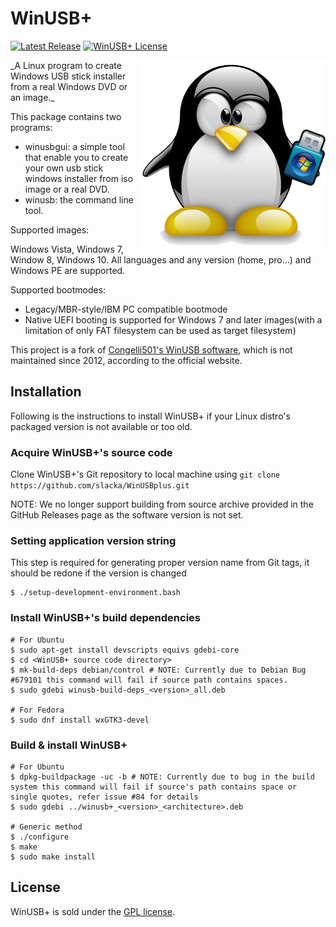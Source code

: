 # WinUSB+
[![Latest Release](https://img.shields.io/github/release/slacka/WinUSBplus.svg)](https://github.com/slacka/WinUSBplus/releases)
[![WinUSB+ License](https://img.shields.io/badge/license-gpl-blue.svg)](https://github.com/slacka/WinUSBplus/blob/master/COPYING)

<img src="src/data/winusb+-logo.png" align="right" />
_A Linux program to create Windows USB stick installer from a real Windows DVD or an image._

This package contains two programs:

* winusbgui: a simple tool that enable you to create
	 your own usb stick windows installer from iso image
	 or a real DVD.
* winusb: the command line tool.

Supported images:

Windows Vista, Windows 7, Window 8, Windows 10. All languages and any version (home, pro...) and Windows PE are supported.

Supported bootmodes:

* Legacy/MBR-style/IBM PC compatible bootmode
* Native UEFI booting is supported for Windows 7 and later images(with a limitation of only FAT filesystem can be used as target filesystem)

This project is a fork of [Congelli501's WinUSB software](http://en.congelli.eu/prog_info_winusb.html), which is not maintained since 2012, according to the official website.

## Installation
Following is the instructions to install WinUSB+ if your Linux distro's packaged version is not available or too old.

### Acquire WinUSB+'s source code
Clone WinUSB+'s Git repository to local machine using `git clone https://github.com/slacka/WinUSBplus.git`

NOTE: We no longer support building from source archive provided in the GitHub Releases page as the software version is not set.

### Setting application version string
This step is required for generating proper version name from Git tags, it should be redone if the version is changed

```shell
$ ./setup-development-environment.bash
```

### Install WinUSB+'s build dependencies
```shell
# For Ubuntu
$ sudo apt-get install devscripts equivs gdebi-core
$ cd <WinUSB+ source code directory>
$ mk-build-deps debian/control # NOTE: Currently due to Debian Bug #679101 this command will fail if source path contains spaces.
$ sudo gdebi winusb-build-deps_<version>_all.deb

# For Fedora
$ sudo dnf install wxGTK3-devel
```
### Build & install WinUSB+
```shell
# For Ubuntu
$ dpkg-buildpackage -uc -b # NOTE: Currently due to bug in the build system this command will fail if source's path contains space or single quotes, refer issue #84 for details
$ sudo gdebi ../winusb+_<version>_<architecture>.deb

# Generic method
$ ./configure
$ make
$ sudo make install
```

## License
WinUSB+ is sold under the [GPL license](https://github.com/slacka/WinUSBplus/blob/master/COPYING).
